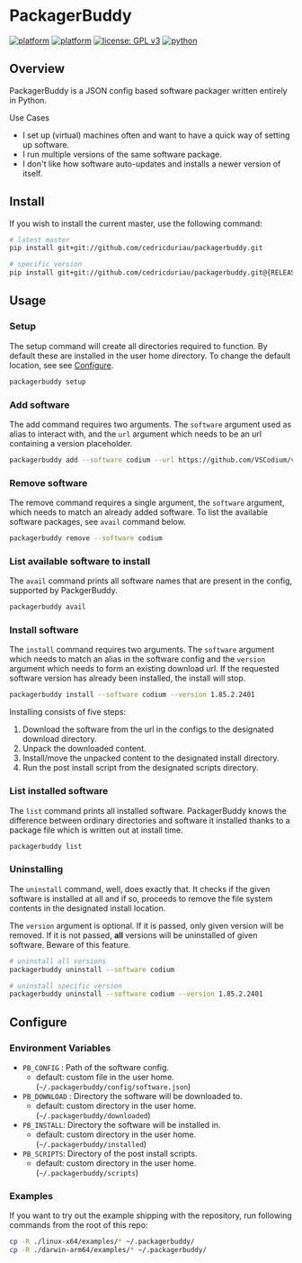 # PackagerBuddy
[![platform](https://img.shields.io/badge/platform-linux--x64-lightgrey.svg)](https://img.shields.io/badge/platform-linux--x64-lightgrey.svg)
[![platform](https://img.shields.io/badge/platform-darwin--arm64-lightgrey.svg)](https://img.shields.io/badge/platform-darwin--arm64-lightgrey.svg)
[![license: GPL v3](https://img.shields.io/badge/license-GPLv3-blue.svg)](https://www.gnu.org/licenses/gpl-3.0)
[![python](https://img.shields.io/badge/Python-3.8+-blue.svg)](https://img.shields.io/badge/Python-3.8+-blue.svg)

## Overview

PackagerBuddy is a JSON config based software packager written entirely in Python.

Use Cases

- I set up (virtual) machines often and want to have a quick way of setting up software.
- I run multiple versions of the same software package.
- I don't like how software auto-updates and installs a newer version 
of itself.

## Install

If you wish to install the current master, use the following command:

```sh
# latest master
pip install git+git://github.com/cedricduriau/packagerbuddy.git

# specific version
pip install git+git://github.com/cedricduriau/packagerbuddy.git@{RELEASE}
```

## Usage

### Setup

The setup command will create all directories required to function. By default these are installed in the user home directory. To change the default location, see see [Configure](##Configure).

```sh
packagerbuddy setup
```


### Add software
The add command requires two arguments. The `software` argument used as alias to interact with, and the `url` argument which needs to be an url containing a version placeholder.

```sh
packagerbuddy add --software codium --url https://github.com/VSCodium/vscodium/releases/download/{version}/VSCodium-linux-x64-{version}.tar.gz
```

### Remove software

The remove command requires a single argument, the `software` argument, which needs to match an already added software. To list the available software packages, see `avail` command below.

```sh
packagerbuddy remove --software codium
```

### List available software to install
The `avail` command prints all software names that are present in the config, supported by PackgerBuddy.

```sh
packagerbuddy avail
```

### Install software
The `install` command requires two arguments. The `software` argument which needs to match an alias in the software config and the `version` argument which needs to form an existing download url. If the requested software version has already been installed, the install will stop.

```sh
packagerbuddy install --software codium --version 1.85.2.2401
```

Installing consists of five steps:

1. Download the software from the url in the configs to the designated download directory.
2. Unpack the downloaded content.
3. Install/move the unpacked content to the designated install directory.
4. Run the post install script from the designated scripts directory.

### List installed software
The `list` command prints all installed software. PackagerBuddy knows the difference between ordinary directories and software it installed thanks to a package file which is written out at install time.

```sh
packagerbuddy list
```

### Uninstalling
The `uninstall` command, well, does exactly that. It checks if the given software is installed at all and if so, proceeds to remove the file system contents in the designated install location.

The `version` argument is optional. If it is passed, only given version will be removed. If it is not passed, **all** versions will be uninstalled of given software. Beware of this feature.

```sh
# uninstall all versions
packagerbuddy uninstall --software codium

# uninstall specific version
packagerbuddy uninstall --software codium --version 1.85.2.2401
```

## Configure

### Environment Variables

* `PB_CONFIG` : Path of the software config.
  * default: custom file in the user home. (`~/.packagerbuddy/config/software.json`)
* `PB_DOWNLOAD` : Directory the software will be downloaded to.
  * default: custom directory in the user home. (`~/.packagerbuddy/downloaded`)
* `PB_INSTALL`: Directory the software will be installed in.
  * default: custom directory in the user home. (`~/.packagerbuddy/installed`)
* `PB_SCRIPTS`: Directory of the post install scripts.
  * default: custom directory in the user home. (`~/.packagerbuddy/scripts`)

### Examples

If you want to try out the example shipping with the repository, run following commands from the root of this repo:

```sh
cp -R ./linux-x64/examples/* ~/.packagerbuddy/
cp -R ./darwin-arm64/examples/* ~/.packagerbuddy/
```
